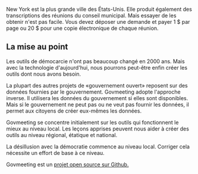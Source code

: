 <p> New York est la plus grande ville des États-Unis. Elle produit également des transcriptions des réunions du conseil municipal. Mais essayer de les obtenir n&#39;est pas facile. Vous devez déposer une demande et payer 1 $ par page ou 20 $ pour une copie électronique de chaque réunion. </p><h2> La mise au point </h2><p> Les outils de démocarcie n&#39;ont pas beaucoup changé en 2000 ans. Mais avec la technologie d&#39;aujourd&#39;hui, nous pourrons peut-être enfin créer les outils dont nous avons besoin. </p><p> La plupart des autres projets de «gouvernement ouvert» reposent sur des données fournies par le gouvernement. Govmeeting adopte l&#39;approche inverse. Il utilisera les données du gouvernement si elles sont disponibles. Mais si le gouvernement ne peut pas ou ne veut pas fournir les données, il permet aux citoyens de créer eux-mêmes les données. </p><p> Govmeeting se concentre initialement sur les outils qui fonctionnent le mieux au niveau local. Les leçons apprises peuvent nous aider à créer des outils au niveau régional, étatique et national. </p><p> La désillusion avec la démocratie commence au niveau local. Corriger cela nécessite un effort de base à ce niveau. </p><p> Govmeeting est un <a href="https://github.com/govmeeting/govmeeting">projet open source sur Github.</a> </p>